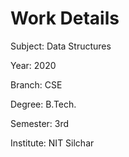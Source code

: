 # Work Details

Subject: Data Structures

Year: 2020

Branch: CSE

Degree: B.Tech.

Semester: 3rd

Institute: NIT Silchar
